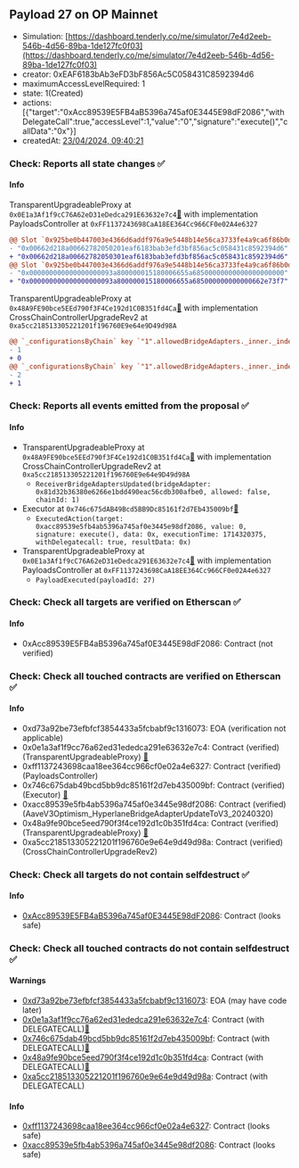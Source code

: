 ## Payload 27 on OP Mainnet

- Simulation: [https://dashboard.tenderly.co/me/simulator/7e4d2eeb-546b-4d56-89ba-1de127fc0f03](https://dashboard.tenderly.co/me/simulator/7e4d2eeb-546b-4d56-89ba-1de127fc0f03)
- creator: 0xEAF6183bAb3eFD3bF856Ac5C058431C8592394d6
- maximumAccessLevelRequired: 1
- state: 1(Created)
- actions: [{"target":"0xAcc89539E5FB4aB5396a745af0E3445E98dF2086","withDelegateCall":true,"accessLevel":1,"value":"0","signature":"execute()","callData":"0x"}]
- createdAt: [23/04/2024, 09:40:21](https://optimistic.etherscan.io/tx/0xd2b197c7c2fde0587cd1ff85ff1e6ac0ea83d5f244148e92d3c2f2a6137f202e)

### Check: Reports all state changes :white_check_mark:

#### Info


TransparentUpgradeableProxy at `0x0E1a3Af1f9cC76A62eD31eDedca291E63632e7c4`[:ghost:](https://github.com/bgd-labs/aave-address-book "GovernanceV3Optimism.PAYLOADS_CONTROLLER") with implementation PayloadsController at `0xFF1137243698CaA18EE364Cc966CF0e02A4e6327`
```diff
@@ Slot `0x925be0b447003e4366d6addf976a9e5448b14e56ca3733fe4a9ca6f86b0dcbd5` @@
- "0x00662d218a00662782050201eaf6183bab3efd3bf856ac5c058431c8592394d6"
+ "0x00662d218a00662782050301eaf6183bab3efd3bf856ac5c058431c8592394d6"
@@ Slot `0x925be0b447003e4366d6addf976a9e5448b14e56ca3733fe4a9ca6f86b0dcbd6` @@
- "0x000000000000000000093a800000015180006655a68500000000000000000000"
+ "0x000000000000000000093a800000015180006655a685000000000000662e73f7"
```

TransparentUpgradeableProxy at `0x48A9FE90bce5EEd790f3F4Ce192d1C0B351fd4Ca`[:ghost:](https://github.com/bgd-labs/aave-address-book "GovernanceV3Optimism.CROSS_CHAIN_CONTROLLER") with implementation CrossChainControllerUpgradeRev2 at `0xa5cc218513305221201f196760E9e64e9D49d98A`
```diff
@@ `_configurationsByChain` key `"1".allowedBridgeAdapters._inner._indexes.0x00000000000000000000000081d32b36380e6266e1bdd490eac56cdb300afbe0` @@
- 1
+ 0
@@ `_configurationsByChain` key `"1".allowedBridgeAdapters._inner._indexes.0x000000000000000000000000ae93bea44dcbe52b625169588574d31e36fb3a67` @@
- 2
+ 1
```


### Check: Reports all events emitted from the proposal :white_check_mark:

#### Info

- TransparentUpgradeableProxy at `0x48A9FE90bce5EEd790f3F4Ce192d1C0B351fd4Ca`[:ghost:](https://github.com/bgd-labs/aave-address-book "GovernanceV3Optimism.CROSS_CHAIN_CONTROLLER") with implementation CrossChainControllerUpgradeRev2 at `0xa5cc218513305221201f196760E9e64e9D49d98A`
  - `ReceiverBridgeAdaptersUpdated(bridgeAdapter: 0x81d32b36380e6266e1bdd490eac56cdb300afbe0, allowed: false, chainId: 1)`
- Executor at `0x746c675dAB49Bcd5BB9Dc85161f2d7Eb435009bf`[:ghost:](https://github.com/bgd-labs/aave-address-book "AaveV3Optimism.ACL_ADMIN, GovernanceV3Optimism.EXECUTOR_LVL_1")
  - `ExecutedAction(target: 0xacc89539e5fb4ab5396a745af0e3445e98df2086, value: 0, signature: execute(), data: 0x, executionTime: 1714320375, withDelegatecall: true, resultData: 0x)`
- TransparentUpgradeableProxy at `0x0E1a3Af1f9cC76A62eD31eDedca291E63632e7c4`[:ghost:](https://github.com/bgd-labs/aave-address-book "GovernanceV3Optimism.PAYLOADS_CONTROLLER") with implementation PayloadsController at `0xFF1137243698CaA18EE364Cc966CF0e02A4e6327`
  - `PayloadExecuted(payloadId: 27)`

### Check: Check all targets are verified on Etherscan :white_check_mark:

#### Info

- 0xAcc89539E5FB4aB5396a745af0E3445E98dF2086: Contract (not verified) 

### Check: Check all touched contracts are verified on Etherscan :white_check_mark:

#### Info

- 0xd73a92be73efbfcf3854433a5fcbabf9c1316073: EOA (verification not applicable)
- 0x0e1a3af1f9cc76a62ed31ededca291e63632e7c4: Contract (verified) (TransparentUpgradeableProxy) [:ghost:](https://github.com/bgd-labs/aave-address-book "GovernanceV3Optimism.PAYLOADS_CONTROLLER")
- 0xff1137243698caa18ee364cc966cf0e02a4e6327: Contract (verified) (PayloadsController) 
- 0x746c675dab49bcd5bb9dc85161f2d7eb435009bf: Contract (verified) (Executor) [:ghost:](https://github.com/bgd-labs/aave-address-book "AaveV3Optimism.ACL_ADMIN, GovernanceV3Optimism.EXECUTOR_LVL_1")
- 0xacc89539e5fb4ab5396a745af0e3445e98df2086: Contract (verified) (AaveV3Optimism_HyperlaneBridgeAdapterUpdateToV3_20240320) 
- 0x48a9fe90bce5eed790f3f4ce192d1c0b351fd4ca: Contract (verified) (TransparentUpgradeableProxy) [:ghost:](https://github.com/bgd-labs/aave-address-book "GovernanceV3Optimism.CROSS_CHAIN_CONTROLLER")
- 0xa5cc218513305221201f196760e9e64e9d49d98a: Contract (verified) (CrossChainControllerUpgradeRev2) 

### Check: Check all targets do not contain selfdestruct :white_check_mark:

#### Info

- [0xAcc89539E5FB4aB5396a745af0E3445E98dF2086](https://optimistic.etherscan.io/address/0xAcc89539E5FB4aB5396a745af0E3445E98dF2086): Contract (looks safe)

### Check: Check all touched contracts do not contain selfdestruct :white_check_mark:

#### Warnings

- [0xd73a92be73efbfcf3854433a5fcbabf9c1316073](https://optimistic.etherscan.io/address/0xd73a92be73efbfcf3854433a5fcbabf9c1316073): EOA (may have code later)
- [0x0e1a3af1f9cc76a62ed31ededca291e63632e7c4](https://optimistic.etherscan.io/address/0x0e1a3af1f9cc76a62ed31ededca291e63632e7c4): Contract (with DELEGATECALL)[:ghost:](https://github.com/bgd-labs/aave-address-book "GovernanceV3Optimism.PAYLOADS_CONTROLLER")
- [0x746c675dab49bcd5bb9dc85161f2d7eb435009bf](https://optimistic.etherscan.io/address/0x746c675dab49bcd5bb9dc85161f2d7eb435009bf): Contract (with DELEGATECALL)[:ghost:](https://github.com/bgd-labs/aave-address-book "AaveV3Optimism.ACL_ADMIN, GovernanceV3Optimism.EXECUTOR_LVL_1")
- [0x48a9fe90bce5eed790f3f4ce192d1c0b351fd4ca](https://optimistic.etherscan.io/address/0x48a9fe90bce5eed790f3f4ce192d1c0b351fd4ca): Contract (with DELEGATECALL)[:ghost:](https://github.com/bgd-labs/aave-address-book "GovernanceV3Optimism.CROSS_CHAIN_CONTROLLER")
- [0xa5cc218513305221201f196760e9e64e9d49d98a](https://optimistic.etherscan.io/address/0xa5cc218513305221201f196760e9e64e9d49d98a): Contract (with DELEGATECALL)

#### Info

- [0xff1137243698caa18ee364cc966cf0e02a4e6327](https://optimistic.etherscan.io/address/0xff1137243698caa18ee364cc966cf0e02a4e6327): Contract (looks safe)
- [0xacc89539e5fb4ab5396a745af0e3445e98df2086](https://optimistic.etherscan.io/address/0xacc89539e5fb4ab5396a745af0e3445e98df2086): Contract (looks safe)

